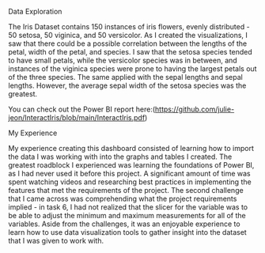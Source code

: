 Data Exploration

The Iris Dataset contains 150 instances of iris flowers, evenly distributed - 50 setosa, 50 viginica, and 50 versicolor. As I created the visualizations, I saw that there could be a possible correlation between the lengths of the petal, width of the petal, and species. I saw that the setosa species tended to have small petals, while the versicolor species was in between, and instances of the viginica species were prone to having the largest petals out of the three species. The same applied with the sepal lengths and sepal lengths. However, the average sepal width of the setosa species was the greatest. 

You can check out the Power BI report here:(https://github.com/julie-jeon/InteractIris/blob/main/InteractIris.pdf)

My Experience

My experience creating this dashboard consisted of learning how to import the data I was working with into the graphs and tables I created. The greatest roadblock I experienced was learning the foundations of Power BI, as I had never used it before this project. A significant amount of time was spent watching videos and researching best practices in implementing the features that met the requirements of the project. The second challenge that I came across was comprehending what the project requirements implied - in task 6, I had not realized that the slicer for the variable was to be able to adjust the minimum and maximum measurements for all of the variables. Aside from the challenges, it was an enjoyable experience to learn how to use data visualization tools to gather insight into the dataset that I was given to work with.
